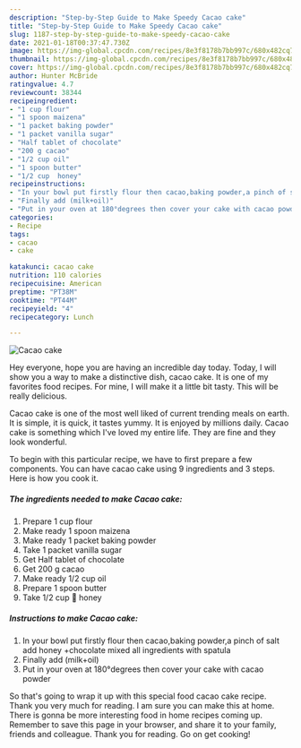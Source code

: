 ```yaml
---
description: "Step-by-Step Guide to Make Speedy Cacao cake"
title: "Step-by-Step Guide to Make Speedy Cacao cake"
slug: 1187-step-by-step-guide-to-make-speedy-cacao-cake
date: 2021-01-18T00:37:47.730Z
image: https://img-global.cpcdn.com/recipes/8e3f8178b7bb997c/680x482cq70/cacao-cake-recipe-main-photo.jpg
thumbnail: https://img-global.cpcdn.com/recipes/8e3f8178b7bb997c/680x482cq70/cacao-cake-recipe-main-photo.jpg
cover: https://img-global.cpcdn.com/recipes/8e3f8178b7bb997c/680x482cq70/cacao-cake-recipe-main-photo.jpg
author: Hunter McBride
ratingvalue: 4.7
reviewcount: 38344
recipeingredient:
- "1 cup flour"
- "1 spoon maizena"
- "1 packet baking powder"
- "1 packet vanilla sugar"
- "Half tablet of chocolate"
- "200 g cacao"
- "1/2 cup oil"
- "1 spoon butter"
- "1/2 cup  honey"
recipeinstructions:
- "In your bowl put firstly flour then cacao,baking powder,a pinch of salt add honey +chocolate mixed all ingredients with spatula"
- "Finally add (milk+oil)"
- "Put in your oven at 180°degrees then cover your cake with cacao powder"
categories:
- Recipe
tags:
- cacao
- cake

katakunci: cacao cake 
nutrition: 110 calories
recipecuisine: American
preptime: "PT38M"
cooktime: "PT44M"
recipeyield: "4"
recipecategory: Lunch

---
```



![Cacao cake](https://img-global.cpcdn.com/recipes/8e3f8178b7bb997c/680x482cq70/cacao-cake-recipe-main-photo.jpg)

Hey everyone, hope you are having an incredible day today. Today, I will show you a way to make a distinctive dish, cacao cake. It is one of my favorites food recipes. For mine, I will make it a little bit tasty. This will be really delicious.



Cacao cake is one of the most well liked of current trending meals on earth. It is simple, it is quick, it tastes yummy. It is enjoyed by millions daily. Cacao cake is something which I've loved my entire life. They are fine and they look wonderful.


To begin with this particular recipe, we have to first prepare a few components. You can have cacao cake using 9 ingredients and 3 steps. Here is how you cook it.

<!--inarticleads1-->

##### The ingredients needed to make Cacao cake:

1. Prepare 1 cup flour
1. Make ready 1 spoon maizena
1. Make ready 1 packet baking powder
1. Take 1 packet vanilla sugar
1. Get Half tablet of chocolate
1. Get 200 g cacao
1. Make ready 1/2 cup oil
1. Prepare 1 spoon butter
1. Take 1/2 cup 🍯 honey




<!--inarticleads2-->

##### Instructions to make Cacao cake:

1. In your bowl put firstly flour then cacao,baking powder,a pinch of salt add honey +chocolate mixed all ingredients with spatula
1. Finally add (milk+oil)
1. Put in your oven at 180°degrees then cover your cake with cacao powder




So that's going to wrap it up with this special food cacao cake recipe. Thank you very much for reading. I am sure you can make this at home. There is gonna be more interesting food in home recipes coming up. Remember to save this page in your browser, and share it to your family, friends and colleague. Thank you for reading. Go on get cooking!
